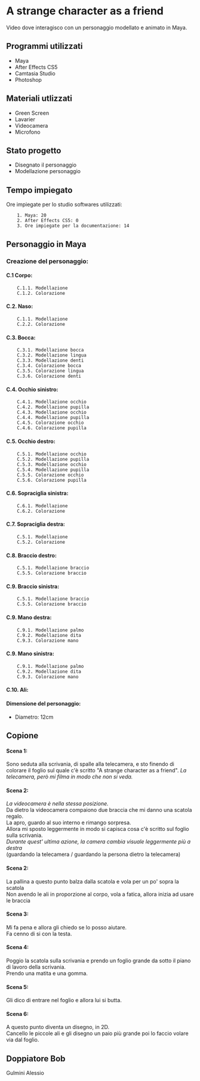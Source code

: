# A strange character as a friend
Video dove interagisco con un personaggio modellato e animato in Maya.


## Programmi utilizzati
* Maya
* After Effects CS5
* Camtasia Studio
* Photoshop

## Materiali utlizzati 
* Green Screen
* Lavarier
* Videocamera
* Microfono

## Stato progetto
* Disegnato il personaggio
* Modellazione personaggio

## Tempo impiegato

Ore impiegate per lo studio softwares utilizzati: 

        1. Maya: 20
        2. After Effects CS5: 0
        3. Ore impiegate per la documentazione: 14

## Personaggio in Maya
### Creazione del personaggio:
    
#### C.1 Corpo:
        C.1.1. Modellazione
        C.1.2. Colorazione
        
#### C.2. Naso:
        C.1.1. Modellazione
        C.2.2. Colorazione 
        
#### C.3. Bocca:
        C.3.1. Modellazione bocca
        C.3.2. Modellazione lingua
        C.3.3. Modellazione denti
        C.3.4. Colorazione bocca
        C.3.5. Colorazione lingua
        C.3.6. Colorazione denti
        
#### C.4. Occhio sinistro:
        C.4.1. Modellazione occhio
        C.4.2. Modellazione pupilla
        C.4.3. Modellazione occhio
        C.4.4. Modellazione pupilla
        C.4.5. Colorazione occhio
        C.4.6. Colorazione pupilla
        
#### C.5. Occhio destro:
        C.5.1. Modellazione occhio
        C.5.2. Modellazione pupilla
        C.5.3. Modellazione occhio
        C.5.4. Modellazione pupilla
        C.5.5. Colorazione occhio
        C.5.6. Colorazione pupilla
        
#### C.6. Sopraciglia sinistra:
        C.6.1. Modellazione
        C.6.2. Colorazione
    
#### C.7. Sopraciglia destra:
        C.5.1. Modellazione
        C.5.2. Colorazione
        
#### C.8. Braccio destro:
        C.5.1. Modellazione braccio
        C.5.5. Colorazione braccio
        
#### C.9. Braccio sinistra:
        C.5.1. Modellazione braccio
        C.5.5. Colorazione braccio
    
#### C.9. Mano destra:
        C.9.1. Modellazione palmo
        C.9.2. Modellazione dita
        C.9.3. Colorazione mano

#### C.9. Mano sinistra:
        C.9.1. Modellazione palmo
        C.9.2. Modellazione dita
        C.9.3. Colorazione mano

#### C.10. Ali:

#### Dimensione del personaggio:
* Diametro: 12cm

## Copione
#### Scena 1:
Sono seduta alla scrivania, di spalle alla telecamera, e sto finendo di colorare il foglio sul quale c'è scritto "A strange character as a friend".
*La telecamera, però mi filma in modo che non si veda.*<br>

#### Scena 2:
*La videocamera è nella stessa posizione.*<br>
Da dietro la videocamera compaiono due braccia che mi danno una scatola regalo.<br>
La apro, guardo al suo interno e rimango sorpresa.<br>
Allora mi sposto leggermente in modo si capisca cosa c'è scritto sul foglio sulla scrivania.<br>
*Durante quest' ultima azione, la camera cambia visuale leggermente più a destra*<br>
(guardando la telecamera / guardando la persona dietro la telecamera)<br>
#### Scena 2:
La pallina a questo punto balza dalla scatola e vola per un po' sopra la scatola<br>
Non avendo le ali in proporzione al corpo, vola a fatica, allora inizia ad usare le braccia<br>
#### Scena 3:
Mi fa pena e allora gli chiedo se lo posso aiutare.<br>
Fa cenno di si con la testa.<br>
#### Scena 4:
Poggio la scatola sulla scrivania e prendo un foglio grande da sotto il piano di lavoro della scrivania.<br>
Prendo una matita e una gomma.<br>
#### Scena 5:
Gli dico di entrare nel foglio e allora lui si butta.<br>
#### Scena 6:
A questo punto diventa un disegno, in 2D.<br>
Cancello le piccole ali e gli disegno un paio più grande poi lo faccio volare via dal foglio.<br>

## Doppiatore Bob
Gulmini Alessio

